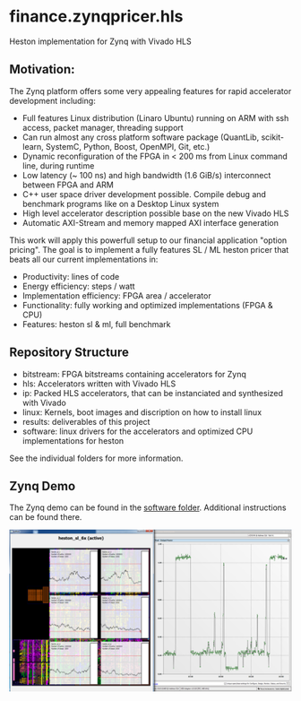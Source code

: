 finance.zynqpricer.hls
======================

Heston implementation for Zynq with Vivado HLS


Motivation:
-----------

The Zynq platform offers some very appealing features for rapid accelerator 
development including:
- Full features Linux distribution (Linaro Ubuntu) running on ARM with ssh 
  access, packet manager, threading support
- Can run almost any cross platform software package (QuantLib, scikit-learn, 
  SystemC, Python, Boost, OpenMPI, Git, etc.)
- Dynamic reconfiguration of the FPGA in < 200 ms from Linux command line,
  during runtime
- Low latency (~ 100 ns) and high bandwidth (1.6 GiB/s) interconnect between 
  FPGA and ARM
- C++ user space driver development possible. Compile debug and benchmark
  programs like on a Desktop Linux system
- High level accelerator description possible base on the new Vivado HLS
- Automatic AXI-Stream and memory mapped AXI interface generation

This work will apply this powerfull setup to our financial application 
"option pricing". The goal is to implement a fully features SL / ML heston 
pricer that beats all our current implementations in:
- Productivity: lines of code
- Energy efficiency: steps / watt
- Implementation efficiency: FPGA area / accelerator
- Functionality: fully working and optimized implementations (FPGA & CPU)
- Features: heston sl & ml, full benchmark

Repository Structure
--------------------

- bitstream: FPGA bitstreams containing accelerators for Zynq
- hls: Accelerators written with Vivado HLS
- ip: Packed HLS accelerators, that can be instanciated and synthesized 
  with Vivado
- linux: Kernels, boot images and discription on how to install linux
- results: deliverables of this project
- software: linux drivers for the accelerators and optimized CPU 
  implementations for heston

See the individual folders for more information.

Zynq Demo
---------

The Zynq demo can be found in the [software folder](software). Additional instructions can be found there.

![Zynq Demo](finance_zynq_demo.png)
